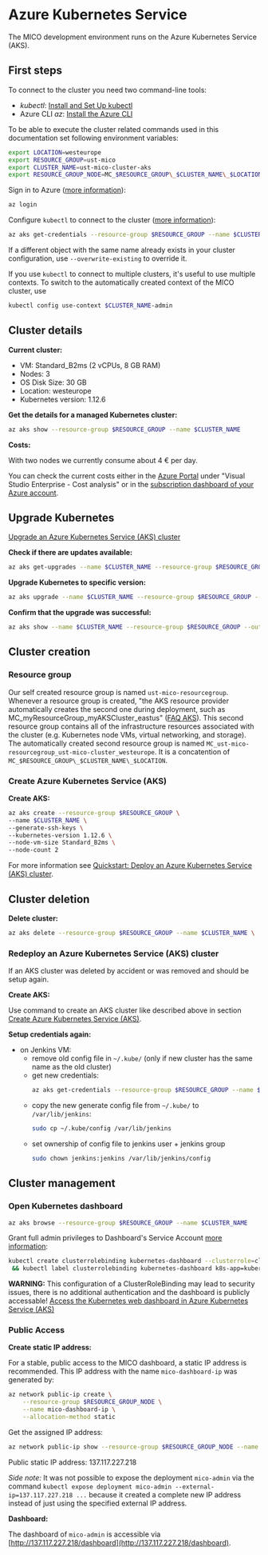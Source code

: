 # Azure Kubernetes Service

The MICO development environment runs on the Azure Kubernetes Service (AKS).

## First steps

To connect to the cluster you need two command-line tools:
* *kubectl*: [Install and Set Up kubectl](https://kubernetes.io/docs/tasks/tools/install-kubectl/)
* Azure CLI *az*: [Install the Azure CLI](https://docs.microsoft.com/en-us/cli/azure/install-azure-cli)

To be able to execute the cluster related commands used in this documentation set following environment variables:
```bash
export LOCATION=westeurope
export RESOURCE_GROUP=ust-mico
export CLUSTER_NAME=ust-mico-cluster-aks
export RESOURCE_GROUP_NODE=MC_$RESOURCE_GROUP\_$CLUSTER_NAME\_$LOCATION
```

Sign in to Azure ([more information](https://docs.microsoft.com/en-us/cli/azure/authenticate-azure-cli)):
```bash
az login
```

Configure `kubectl` to connect to the cluster ([more information](https://docs.microsoft.com/en-us/azure/aks/kubernetes-walkthrough#connect-to-the-cluster)):
```bash
az aks get-credentials --resource-group $RESOURCE_GROUP --name $CLUSTER_NAME --admin
```

If a different object with the same name already exists in your cluster configuration, use `--overwrite-existing` to override it.

If you use `kubectl` to connect to multiple clusters, it's useful to use multiple contexts.
To switch to the automatically created context of the MICO cluster, use
```bash
kubectl config use-context $CLUSTER_NAME-admin
```


## Cluster details

**Current cluster:**
* VM: Standard_B2ms (2 vCPUs, 8 GB RAM)
* Nodes: 3
* OS Disk Size: 30 GB
* Location: westeurope
* Kubernetes version: 1.12.6

**Get the details for a managed Kubernetes cluster:**
```bash
az aks show --resource-group $RESOURCE_GROUP --name $CLUSTER_NAME
```

**Costs:**

With two nodes we currently consume about 4 € per day.

You can check the current costs either in the [Azure Portal](https://portal.azure.com/) under "Visual Studio Enterprise - Cost analysis" or in the [subscription dashboard of your Azure account](https://account.azure.com/Subscriptions).


## Upgrade Kubernetes

[Upgrade an Azure Kubernetes Service (AKS) cluster](https://docs.microsoft.com/en-us/azure/aks/upgrade-cluster)

**Check if there are updates available:**
```bash
az aks get-upgrades --name $CLUSTER_NAME --resource-group $RESOURCE_GROUP --output table
```

**Upgrade Kubernetes to specific version:**
```bash
az aks upgrade --name $CLUSTER_NAME --resource-group $RESOURCE_GROUP --kubernetes-version 1.12.6
```

**Confirm that the upgrade was successful:**
```bash
az aks show --name $CLUSTER_NAME --resource-group $RESOURCE_GROUP --output table
```


## Cluster creation

### Resource group

Our self created resource group is named `ust-mico-resourcegroup`. Whenever a resource group is created, "the AKS resource provider automatically creates the second one during deployment, such as MC_myResourceGroup_myAKSCluster_eastus" ([FAQ AKS](https://docs.microsoft.com/de-de/azure/aks/faq)). This second resource group contains all of the infrastructure resources associated with the cluster (e.g. Kubernetes node VMs, virtual networking, and storage). The automatically created second resource group is named `MC_ust-mico-resourcegroup_ust-mico-cluster_westeurope`. It is a concatention of `MC_$RESOURCE_GROUP\_$CLUSTER_NAME\_$LOCATION`.

### Create Azure Kubernetes Service (AKS)

**Create AKS:**
```bash
az aks create --resource-group $RESOURCE_GROUP \
--name $CLUSTER_NAME \
--generate-ssh-keys \
--kubernetes-version 1.12.6 \
--node-vm-size Standard_B2ms \
--node-count 2
```
For more information see [Quickstart: Deploy an Azure Kubernetes Service (AKS) cluster](https://docs.microsoft.com/en-us/azure/aks/kubernetes-walkthrough).

## Cluster deletion

**Delete cluster:**
```bash
az aks delete --resource-group $RESOURCE_GROUP --name $CLUSTER_NAME \
```

### Redeploy an Azure Kubernetes Service (AKS) cluster

If an AKS cluster was deleted by accident or was removed and should be setup again.

**Create AKS:**

Use command to create an AKS cluster like described above in section [Create Azure Kubernetes Service (AKS)](#create-azure-kubernetes-service-aks).

**Setup credentials again:**

* on Jenkins VM:
  * remove old config file in `~/.kube/` (only if new cluster has the same name as the old cluster)
  * get new credentials:
    ```bash
    az aks get-credentials --resource-group $RESOURCE_GROUP --name $CLUSTER_NAME
    ```
  * copy the new generate config file from `~/.kube/` to `/var/lib/jenkins`:
    ```bash
    sudo cp ~/.kube/config /var/lib/jenkins
    ```
  * set ownership of config file to jenkins user + jenkins group
    ```bash
    sudo chown jenkins:jenkins /var/lib/jenkins/config
    ```

## Cluster management

### Open Kubernetes dashboard

```bash
az aks browse --resource-group $RESOURCE_GROUP --name $CLUSTER_NAME
```

Grant full admin privileges to Dashboard's Service Account [more information](https://github.com/kubernetes/dashboard/wiki/Access-control#admin-privileges):
```bash
kubectl create clusterrolebinding kubernetes-dashboard --clusterrole=cluster-admin --serviceaccount=kube-system:kubernetes-dashboard \
 && kubectl label clusterrolebinding kubernetes-dashboard k8s-app=kubernetes-dashboard
```

**WARNING:** This configuration of a ClusterRoleBinding may lead to security issues, there is no additional authentication and the dashboard is publicly accessable! [Access the Kubernetes web dashboard in Azure Kubernetes Service (AKS)](https://docs.microsoft.com/en-us/azure/aks/kubernetes-dashboard#for-rbac-enabled-clusters)

### Public Access

**Create static IP address:**

For a stable, public access to the MICO dashboard, a static IP address is recommended. This IP address with the name `mico-dashboard-ip` was generated by:
```bash
az network public-ip create \
    --resource-group $RESOURCE_GROUP_NODE \
    --name mico-dashboard-ip \
    --allocation-method static
```

Get the assigned IP address:
```bash
az network public-ip show --resource-group $RESOURCE_GROUP_NODE --name mico-dashboard-ip --query ipAddress --output tsv
```

Public static IP address: 137.117.227.218

*Side note:* It was not possible to expose the deployment `mico-admin` via the command `kubectl expose deployment mico-admin --external-ip=137.117.227.218 ...` because it created a complete new IP address instead of just using the specified external IP address.

**Dashboard:**

The dashboard of `mico-admin` is accessible via [http://137.117.227.218/dashboard](http://137.117.227.218/dashboard).
